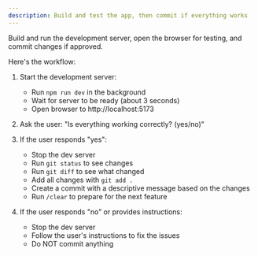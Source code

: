 ```yaml
---
description: Build and test the app, then commit if everything works
---
```


Build and run the development server, open the browser for testing, and commit changes if approved.

Here's the workflow:

1. Start the development server:
   - Run `npm run dev` in the background
   - Wait for server to be ready (about 3 seconds)
   - Open browser to http://localhost:5173

2. Ask the user: "Is everything working correctly? (yes/no)"

3. If the user responds "yes":
   - Stop the dev server
   - Run `git status` to see changes
   - Run `git diff` to see what changed
   - Add all changes with `git add .`
   - Create a commit with a descriptive message based on the changes
   - Run `/clear` to prepare for the next feature

4. If the user responds "no" or provides instructions:
   - Stop the dev server
   - Follow the user's instructions to fix the issues
   - Do NOT commit anything
